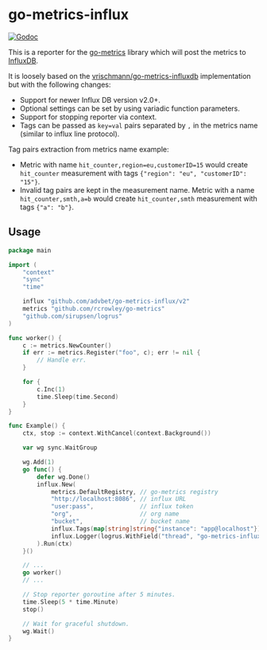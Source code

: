 go-metrics-influx
=================

[![Godoc](http://img.shields.io/badge/godoc-reference-blue.svg?style=flat)](https://godoc.org/github.com/advbet/go-metrics-influx)

This is a reporter for the [go-metrics](https://github.com/rcrowley/go-metrics)
library which will post the metrics to [InfluxDB](https://influxdb.com/).

It is loosely based on the
[vrischmann/go-metrics-influxdb](https://github.com/vrischmann/go-metrics-influxdb)
implementation but with the following changes:

- Support for newer Influx DB version v2.0+.
- Optional settings can be set by using variadic function parameters.
- Support for stopping reporter via context.
- Tags can be passed as `key=val` pairs separated by `,` in the metrics name
  (similar to influx line protocol).

Tag pairs extraction from metrics name example:

- Metric with name `hit_counter,region=eu,customerID=15` would create
  `hit_counter` measurement with tags `{"region": "eu", "customerID": "15"}`.
- Invalid tag pairs are kept in the measurement name. Metric with a name
  `hit_counter,smth,a=b` would create `hit_counter,smth` measurement with tags
  `{"a": "b"}`.

Usage
-----

```go
package main

import (
	"context"
	"sync"
	"time"

	influx "github.com/advbet/go-metrics-influx/v2"
	metrics "github.com/rcrowley/go-metrics"
	"github.com/sirupsen/logrus"
)

func worker() {
	c := metrics.NewCounter()
	if err := metrics.Register("foo", c); err != nil {
		// Handle err.
	}

	for {
		c.Inc(1)
		time.Sleep(time.Second)
	}
}

func Example() {
	ctx, stop := context.WithCancel(context.Background())

	var wg sync.WaitGroup

	wg.Add(1)
	go func() {
		defer wg.Done()
		influx.New(
			metrics.DefaultRegistry, // go-metrics registry
			"http://localhost:8086", // influx URL
			"user:pass",             // influx token
			"org",                   // org name
			"bucket",                // bucket name
			influx.Tags(map[string]string{"instance": "app@localhost"}),
			influx.Logger(logrus.WithField("thread", "go-metrics-influx")),
		).Run(ctx)
	}()

	// ...
	go worker()
	// ...

	// Stop reporter goroutine after 5 minutes.
	time.Sleep(5 * time.Minute)
	stop()

	// Wait for graceful shutdown.
	wg.Wait()
}
```
